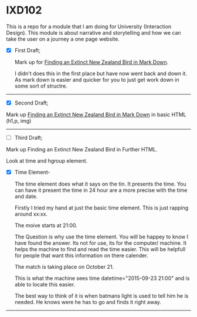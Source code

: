 # IXD102
This is a repo for a module that I am doing for University (Interaction Design). This module is about narrative and storytelling and how we can take the user on a journey a one page website. 

- [x] First Draft;

  Mark up for [Finding an Extinct New Zealand Bird in Mark Down](MarkDown-finding-an-extinct-new-zealand-bird.md).

  I didn't does this in the first place but have now went back and down it. As mark down is easier and quicker for you to just get work down in some sort of structre.

------------------------------------------------------

- [x] Second Draft;

Mark up [Finding an Extinct New Zealand Bird in Mark Down](mrzackrox.github.io/IXD302/finding-an-extinct-new-zealand-bird.html) in basic HTML (h1,p, img)

------------------------------------------------------

- [ ] Third Draft;

Mark up Finding an Extinct New Zealand Bird in Further HTML.

Look at time and hgroup element.

- [x] Time Element-

  The time element does what it says on the tin. It presents the time. You can have it present the time in 24 hour are a more precise with the time and date.
  
  Firstly I tried my hand at just the basic time element. This is just <time> rapping around xx:xx.
  
  <p>The moive starts at <time>21:00</time>.</p>
  
  The Question is why use the time element. You will be happey to know I have found the answer. Its not for use, its for the computer/ machine. It helps the machine to find and read the time easier. This will be helpfull for people that want this information on there calender.
  
  <p>The match is taking place on <time datetime="2015-09-23 21:00">October 21</time>.</p>
  
  This is what the machine sees time datetime="2015-09-23 21:00" and is able to locate this easier.
  
  The best way to think of it is when batmans light is used to tell him he is needed. He knows were he has to go and finds it right away.

------------------------------------------------------
